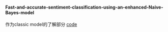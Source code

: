 #### Fast-and-accurate-sentiment-classification-using-an-enhanced-Naive-Bayes-model
  作为classic model的了解部分 [code](https://github.com/vivekn/sentiment)
